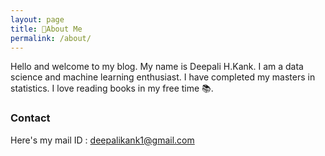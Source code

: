```yaml
---
layout: page
title: 🙋About Me
permalink: /about/
---
```


Hello and welcome to my blog. My name is Deepali H.Kank. I am a data science and machine learning enthusiast. I have completed my masters in statistics. I love reading books in my free time 📚.

### Contact
Here's my mail ID : deepalikank1@gmail.com
